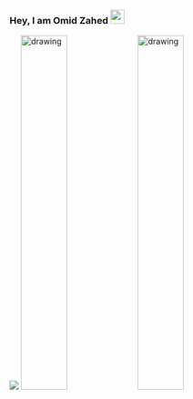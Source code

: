 ### Hey, I am Omid Zahed <img src="https://media.giphy.com/media/hvRJCLFzcasrR4ia7z/giphy.gif" width="25px">
<img src ="https://komarev.com/ghpvc/?username=Omid-Zahed"/>

<img src="https://github-readme-stats.vercel.app/api?username=Omid-Zahed&hide=contribs" alt="drawing" width="40%"/> 
<img src="https://wakatime.com/share/@omid/9bb637bd-4e77-4f1e-adb1-557bf60da0e5.png" alt="drawing" width="40%"/>

